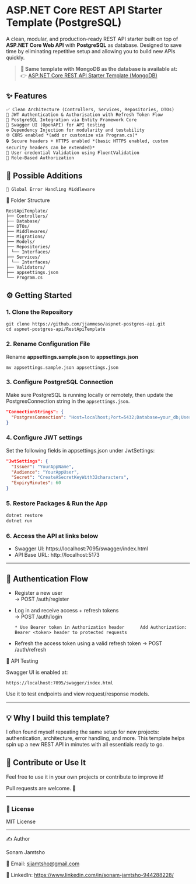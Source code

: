 # ASP.NET Core REST API Starter Template (PostgreSQL)
  
A clean, modular, and production-ready REST API starter built on top of **ASP.NET Core Web API** with **PostgreSQL** as database.
Designed to save time by eliminating repetitive setup and allowing you to build new APIs quickly.

> **🚀 Same template with MongoDB as the database is available at:**  
> 👉 [ASP.NET Core REST API Starter Template (MongoDB)](https://github.com/jjammeso/aspnet-mongo-api)

## ✨ Features

    ✅ Clean Architecture (Controllers, Services, Repositories, DTOs)
    🔐 JWT Authentication & Authorisation with Refresh Token Flow
    🐘 PostgreSQL Integration via Entity Framework Core
    📖 Swagger UI (OpenAPI) for API testing
    ⚙️ Dependency Injection for modularity and testability
    🌐 CORS enabled *(add or customize via Program.cs)*
    🔒 Secure headers + HTTPS enabled *(basic HTTPS enabled, custom security headers can be extended)*
    🧾 User credential Validation using FluentValidation
    👥 Role-Based Authorization


## 🔧 Possible Additions
    🧼 Global Error Handling Middleware

📁 Folder Structure
```
RestApiTemplate/
├── Controllers/
├── Database/
├── DTOs/
├── Middlewares/
├── Migrations/
├── Models/
├── Repositories/
│ └── Interfaces/
├── Services/
│ └── Interfaces/
├── Validators/
├── appsettings.json
└── Program.cs
```

## ⚙️ Getting Started

### 1. Clone the Repository
```
git clone https://github.com/jjammeso/aspnet-postgres-api.git
cd aspnet-postgres-api/RestApiTemplate
```

### 2. Rename Configuration File

Rename **appsettings.sample.json** to **appsettings.json**
```
mv appsettings.sample.json appsettings.json
```
### 3. Configure PostgreSQL Connection

Make sure PostgreSQL is running locally or remotely, then update the PostgresConnection string in the `appsettings.json`. 

```json
"ConnectionStrings": {
  "PostgresConnection": "Host=localhost;Port=5432;Database=your_db;Username=your_user;Password=your_password",
}
```
### 4. Configure JWT settings

Set the following fields in appsettings.json under JwtSettings:

```json
"JwtSettings": {
  "Issuer": "YourAppName",
  "Audience": "YourAppUser",
  "Secret": "CreateASecretKeyWith32characters",
  "ExpiryMinutes": 60
}
```

### 5. Restore Packages & Run the App
```bash
dotnet restore
dotnet run
```

### 6. Access the API at links below

- Swagger UI: https://localhost:7095/swagger/index.html
- API Base URL: http://localhost:5173

---

## 🔐 Authentication Flow

- Register a new user  
    → POST /auth/register


- Log in and receive access + refresh tokens  
     → POST /auth/login

      * Use Bearer token in Authorization header      Add Authorization: Bearer <token> header to protected requests

- Refresh the access token using a valid refresh token
   → POST /auth/refresh      

🧪 API Testing

Swagger UI is enabled at:

    https://localhost:7095/swagger/index.html

Use it to test endpoints and view request/response models.

---

## 💡 Why I build this template?

I often found myself repeating the same setup for new projects: authentication, architecture, error handling, and more. This template helps spin up a new REST API in minutes with all essentials ready to go.


## 🤝 Contribute or Use It

Feel free to use it in your own projects or contribute to improve it!

Pull requests are welcome. 🌟

---

### 📄 License

MIT License

---

✍️ Author

Sonam Jamtsho

📧 Email: sjjamtsho@gmail.com

🔗 LinkedIn: https://www.linkedin.com/in/sonam-jamtsho-944288228/

